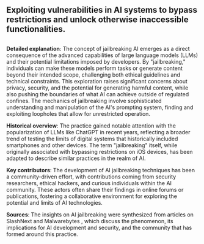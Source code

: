 ## Exploiting vulnerabilities in AI systems to bypass restrictions and unlock otherwise inaccessible functionalities.
##

**Detailed explanation**: The concept of jailbreaking AI emerges as a direct consequence of the advanced capabilities of large language models (LLMs) and their potential limitations imposed by developers. By "jailbreaking," individuals can make these models perform tasks or generate content beyond their intended scope, challenging both ethical guidelines and technical constraints. This exploration raises significant concerns about privacy, security, and the potential for generating harmful content, while also pushing the boundaries of what AI can achieve outside of regulated confines. The mechanics of jailbreaking involve sophisticated understanding and manipulation of the AI's prompting system, finding and exploiting loopholes that allow for unrestricted operation.

**Historical overview**: The practice gained notable attention with the popularization of LLMs like ChatGPT in recent years, reflecting a broader trend of testing the limits of digital systems that historically included smartphones and other devices. The term "jailbreaking" itself, while originally associated with bypassing restrictions on iOS devices, has been adapted to describe similar practices in the realm of AI.

**Key contributors**: The development of AI jailbreaking techniques has been a community-driven effort, with contributions coming from security researchers, ethical hackers, and curious individuals within the AI community. These actors often share their findings in online forums or publications, fostering a collaborative environment for exploring the potential and limits of AI technologies.

**Sources**: The insights on AI jailbreaking were synthesized from articles on SlashNext and Malwarebytes , which discuss the phenomenon, its implications for AI development and security, and the community that has formed around this practice.